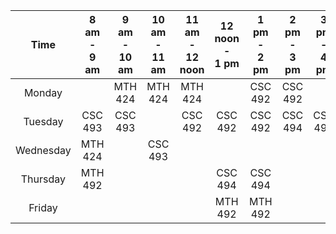 |    Time   | 8 am <br>- <br>9 am | 9 am <br>- <br>10 am | 10 am <br>- <br>11 am | 11 am <br> - <br>12 noon | 12 noon<br>-<br>1 pm | 1 pm<br>- <br>2 pm | 2 pm<br>-<br>3 pm | 3 pm<br>-<br>4 pm | 4 pm<br>-<br>5 pm | 5 pm<br>-<br>6 pm |
|:---------:|:-------------------:|:--------------------:|:---------------------:|:------------------------:|:--------------------:|:------------------:|:-----------------:|:-----------------:|:-----------------:|:-----------------:|
| Monday    |                     | MTH 424              | MTH 424               | MTH 424                  |                      | CSC 492            | CSC 492           |                   |                   |                   |
| Tuesday   | CSC 493             | CSC 493              |                       | CSC 492                  | CSC 492              | CSC 492            | CSC 494           | CSC 494           | CSC 494           |                   |
| Wednesday | MTH 424             |                      | CSC 493               |                          |                      |                    |                   |                   |                   |                   |
| Thursday  | MTH 492             |                      |                       |                          | CSC 494              | CSC 494            |                   |                   |                   |                   |
| Friday    |                     |                      |                       |                          | MTH 492              | MTH 492            |                   |                   |                   |                   |
